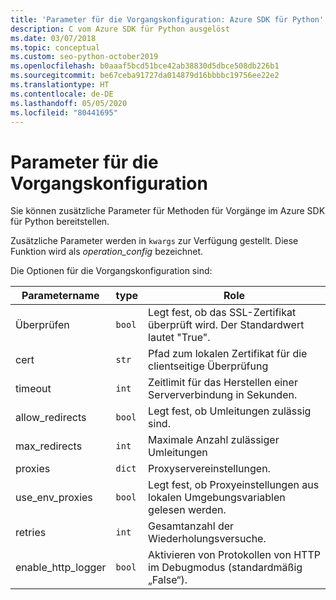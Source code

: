 ```yaml
---
title: 'Parameter für die Vorgangskonfiguration: Azure SDK für Python'
description: C vom Azure SDK für Python ausgelöst
ms.date: 03/07/2018
ms.topic: conceptual
ms.custom: seo-python-october2019
ms.openlocfilehash: b0aaaf5bcd51bce42ab38830d5dbce508db226b1
ms.sourcegitcommit: be67ceba91727da014879d16bbbbc19756ee22e2
ms.translationtype: HT
ms.contentlocale: de-DE
ms.lasthandoff: 05/05/2020
ms.locfileid: "80441695"
---
```

# <a name="parameters-for-operation-configuration"></a>Parameter für die Vorgangskonfiguration

Sie können zusätzliche Parameter für Methoden für Vorgänge im Azure SDK für Python bereitstellen.

Zusätzliche Parameter werden in `kwargs` zur Verfügung gestellt. Diese Funktion wird als *operation_config* bezeichnet.

Die Optionen für die Vorgangskonfiguration sind:

|Parametername|type|Role|
|----------------------|------|---------------|
| Überprüfen |`bool`|Legt fest, ob das SSL-Zertifikat überprüft wird. Der Standardwert lautet "True".|
|  cert |`str`| Pfad zum lokalen Zertifikat für die clientseitige Überprüfung|
|  timeout |`int`| Zeitlimit für das Herstellen einer Serververbindung in Sekunden.|
|  allow_redirects |`bool` | Legt fest, ob Umleitungen zulässig sind.|
|  max_redirects  |`int`| Maximale Anzahl zulässiger Umleitungen|
|  proxies  |`dict` |Proxyservereinstellungen.|
|  use_env_proxies |`bool` |Legt fest, ob Proxyeinstellungen aus lokalen Umgebungsvariablen gelesen werden.|
|  retries  |`int` | Gesamtanzahl der Wiederholungsversuche.|
|  enable_http_logger | `bool`| Aktivieren von Protokollen von HTTP im Debugmodus (standardmäßig „False“).|
